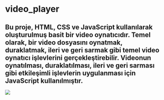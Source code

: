 # video_player

<h2>Bu proje, HTML, CSS ve JavaScript kullanılarak oluşturulmuş basit bir video oynatıcıdır. Temel olarak, bir video dosyasını oynatmak, duraklatmak, ileri ve geri sarmak gibi temel video oynatıcı işlevlerini gerçekleştirebilir. Videonun oynatılması, duraklatılması, ileri ve geri sarması gibi etkileşimli işlevlerin uygulanması için JavaScript kullanılmıştır. </h2>

![](images/videoplayer.gif)